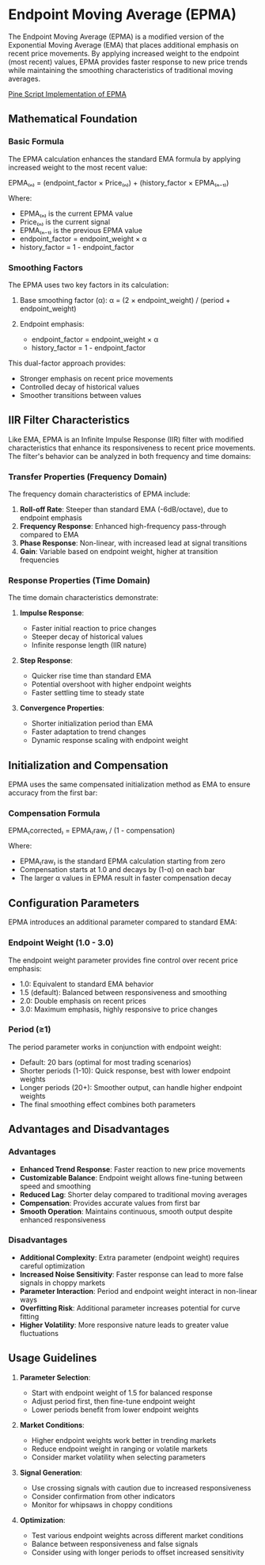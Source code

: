 # Endpoint Moving Average (EPMA)

The Endpoint Moving Average (EPMA) is a modified version of the Exponential Moving Average (EMA) that places additional emphasis on recent price movements. By applying increased weight to the endpoint (most recent) values, EPMA provides faster response to new price trends while maintaining the smoothing characteristics of traditional moving averages.

[Pine Script Implementation of EPMA](https://github.com/mihakralj/pinescript/blob/main/indicators/trends/epma.pine)

## Mathematical Foundation

### Basic Formula

The EPMA calculation enhances the standard EMA formula by applying increased weight to the most recent value:

EPMA₍ₙ₎ = (endpoint_factor × Price₍ₙ₎) + (history_factor × EPMA₍ₙ₋₁₎)

Where:
- EPMA₍ₙ₎ is the current EPMA value
- Price₍ₙ₎ is the current signal
- EPMA₍ₙ₋₁₎ is the previous EPMA value
- endpoint_factor = endpoint_weight × α
- history_factor = 1 - endpoint_factor

### Smoothing Factors

The EPMA uses two key factors in its calculation:

1. Base smoothing factor (α):
   α = (2 × endpoint_weight) / (period + endpoint_weight)

2. Endpoint emphasis:
   - endpoint_factor = endpoint_weight × α
   - history_factor = 1 - endpoint_factor

This dual-factor approach provides:
- Stronger emphasis on recent price movements
- Controlled decay of historical values
- Smoother transitions between values

## IIR Filter Characteristics

Like EMA, EPMA is an Infinite Impulse Response (IIR) filter with modified characteristics that enhance its responsiveness to recent price movements. The filter's behavior can be analyzed in both frequency and time domains:

### Transfer Properties (Frequency Domain)

The frequency domain characteristics of EPMA include:
1. **Roll-off Rate**: Steeper than standard EMA (-6dB/octave), due to endpoint emphasis
2. **Frequency Response**: Enhanced high-frequency pass-through compared to EMA
3. **Phase Response**: Non-linear, with increased lead at signal transitions
4. **Gain**: Variable based on endpoint weight, higher at transition frequencies

### Response Properties (Time Domain)

The time domain characteristics demonstrate:
1. **Impulse Response**:
   - Faster initial reaction to price changes
   - Steeper decay of historical values
   - Infinite response length (IIR nature)

2. **Step Response**:
   - Quicker rise time than standard EMA
   - Potential overshoot with higher endpoint weights
   - Faster settling time to steady state

3. **Convergence Properties**:
   - Shorter initialization period than EMA
   - Faster adaptation to trend changes
   - Dynamic response scaling with endpoint weight

## Initialization and Compensation

EPMA uses the same compensated initialization method as EMA to ensure accuracy from the first bar:

### Compensation Formula

EPMA₍corrected₎ = EPMA₍raw₎ / (1 - compensation)

Where:
- EPMA₍raw₎ is the standard EPMA calculation starting from zero
- Compensation starts at 1.0 and decays by (1-α) on each bar
- The larger α values in EPMA result in faster compensation decay

## Configuration Parameters

EPMA introduces an additional parameter compared to standard EMA:

### Endpoint Weight (1.0 - 3.0)

The endpoint weight parameter provides fine control over recent price emphasis:
- 1.0: Equivalent to standard EMA behavior
- 1.5 (default): Balanced between responsiveness and smoothing
- 2.0: Double emphasis on recent prices
- 3.0: Maximum emphasis, highly responsive to price changes

### Period (≥1)

The period parameter works in conjunction with endpoint weight:
- Default: 20 bars (optimal for most trading scenarios)
- Shorter periods (1-10): Quick response, best with lower endpoint weights
- Longer periods (20+): Smoother output, can handle higher endpoint weights
- The final smoothing effect combines both parameters

## Advantages and Disadvantages

### Advantages

- **Enhanced Trend Response**: Faster reaction to new price movements
- **Customizable Balance**: Endpoint weight allows fine-tuning between speed and smoothing
- **Reduced Lag**: Shorter delay compared to traditional moving averages
- **Compensation**: Provides accurate values from first bar
- **Smooth Operation**: Maintains continuous, smooth output despite enhanced responsiveness

### Disadvantages

- **Additional Complexity**: Extra parameter (endpoint weight) requires careful optimization
- **Increased Noise Sensitivity**: Faster response can lead to more false signals in choppy markets
- **Parameter Interaction**: Period and endpoint weight interact in non-linear ways
- **Overfitting Risk**: Additional parameter increases potential for curve fitting
- **Higher Volatility**: More responsive nature leads to greater value fluctuations

## Usage Guidelines

1. **Parameter Selection**:
   - Start with endpoint weight of 1.5 for balanced response
   - Adjust period first, then fine-tune endpoint weight
   - Lower periods benefit from lower endpoint weights

2. **Market Conditions**:
   - Higher endpoint weights work better in trending markets
   - Reduce endpoint weight in ranging or volatile markets
   - Consider market volatility when selecting parameters

3. **Signal Generation**:
   - Use crossing signals with caution due to increased responsiveness
   - Consider confirmation from other indicators
   - Monitor for whipsaws in choppy conditions

4. **Optimization**:
   - Test various endpoint weights across different market conditions
   - Balance between responsiveness and false signals
   - Consider using with longer periods to offset increased sensitivity
